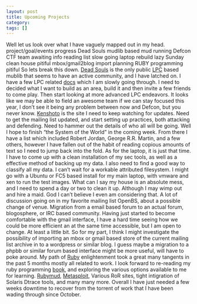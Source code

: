 ```yaml
---
layout: post
title: Upcoming Projects
category: 
tags: []
---
```



Well let us look over what I have vaguely mapped out in my head.
project/goal/events progress Dead Souls mudlib based mud running Defcon
CTF team awaiting info reading list slow going laptop rebuild lazy
Sunday clean house pitiful mbox/gmail2blog import planning RUBY
programming pitiful So lets break this down. [Dead Souls][] is the only
public [LPC][] based mublib that seems to have an active community, and
I have latched on. I have a few LPC related [docs][] which I am slowly
going through. I need to decided what I want to build as an area, build
it and then invite a few friends to come play. Then start looking at
more advanced LPC endeavors. It looks like we may be able to field an
awesome team if we can stay focused this year, I don’t see it being any
problem between now and Defcon, but you never know. [Kenshoto][] is the
site I need to keep watching for updates. Need to get the mailing list
updated, and start setting up practices, both attacking and defending.
Need to hammer out the details of who all will be going. Well I hope to
finish “the System of the World” in the coming week. From there I have a
list which included Robert Jordan, George R.R. Martin, and a few others,
however I have fallen out of the habit of reading copious amounts of
text so I need to jump back into the fold. As for the laptop, it is just
that time. I have to come up with a clean installation of my sec tools,
as well as a effective method of backing up my data. I also need to find
a good way to classify all my data. I can’t wait for a workable
attributed filesystem. I might go with a Ubuntu or FC5 based install for
my main laptop, with vmware and xen to run the test images. What can I
say my house is an absolute mess, and I need to spend a day or two to
clean it up. Although I may wimp out and hire a maid. God I can’t
believe I even am considering that. A lot of discussion going on in my
favorite mailing list OpenBS, about a possible change of venue.
Migration from a email based forum to an actual forum, blogosphere, or
IRC based community. Having just started to become comfortable with the
gmail interface, I have a hard time seeing how we could be more
efficient an at the same time accessible, but I am open to change. At
least a little bit. So for my part, I think I might investigate the
possibility of importing an mbox or gmail based store of the current
mailing list archive in to a wordpress or similar blog. I guess maybe a
migration to a phpbb or similar forum based interface might be more
useful, will have to poke around. My path of [Ruby][] enlightenment took
a great many tangents in the past 5 months mostly all related to work. I
look forward to re-reading my ruby programming [book][], and exploring
the various options available to me for learning. [Rubymud][],
[Metasploit][], Various RoR sites, tight intigration of Solaris Dtrace
tools, and many many more. Overall I have just needed a few weeks
downtime to recover from the torrent of work that I have been wading
through since October.

  [Dead Souls]: http://www.mudmagic.com/codes/download/lpc/mudos/dead_souls
    "DeadSouls"
  [LPC]: http://en.wikipedia.org/wiki/LPC_programming_language "LPC"
  [docs]: http://phantasmal.sourceforge.net/DGD/LPC/ "LPC"
  [Kenshoto]: https://www.kenshoto.com/ "Kenshoto"
  [Ruby]: http://www.ruby-lang.org/en/ "Ruby"
  [book]: http://tinyurl.com/flbcy "book"
  [Rubymud]: http://sourceforge.net/projects/rubymud "Rubymud"
  [Metasploit]: http://www.metasploit.org/projects/Framework/msf3/
    "msf3"

